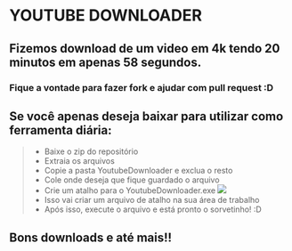 # YOUTUBE DOWNLOADER
## Fizemos download de um video em 4k tendo 20 minutos em apenas 58 segundos.

### Fique a vontade para fazer fork e ajudar com pull request :D

## Se você apenas deseja baixar para utilizar como ferramenta diária:
> - Baixe o zip do repositório
> - Extraia os arquivos
> - Copie a pasta YoutubeDownloader e exclua o resto
> - Cole onde deseja que fique guardado o arquivo
> - Crie um atalho para o YoutubeDownloader.exe
<img src="https://i.ibb.co/RyN381W/ddd.png"> <br />
> - Isso vai criar um arquivo de atalho na sua área de trabalho
> - Após isso, execute o arquivo e está pronto o sorvetinho! :D

## Bons downloads e até mais!!
